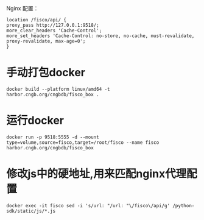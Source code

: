 Nginx 配置：  
```nginx configuration
location /fisco/api/ {
proxy_pass http://127.0.0.1:9518/;
more_clear_headers 'Cache-Control';
more_set_headers 'Cache-Control: no-store, no-cache, must-revalidate, proxy-revalidate, max-age=0';
}

```


# 手动打包docker
```shell
docker build --platform linux/amd64 -t harbor.cngb.org/cngbdb/fisco_box .
```
# 运行docker
```shell
docker run -p 9518:5555 -d --mount type=volume,source=fisco,target=/root/fisco --name fisco harbor.cngb.org/cngbdb/fisco_box
```
# 修改js中的硬地址,用来匹配nginx代理配置
```shell
docker exec -it fisco sed -i 's/url: "/url: "\/fisco\/api/g' /python-sdk/static/js/*.js
```


